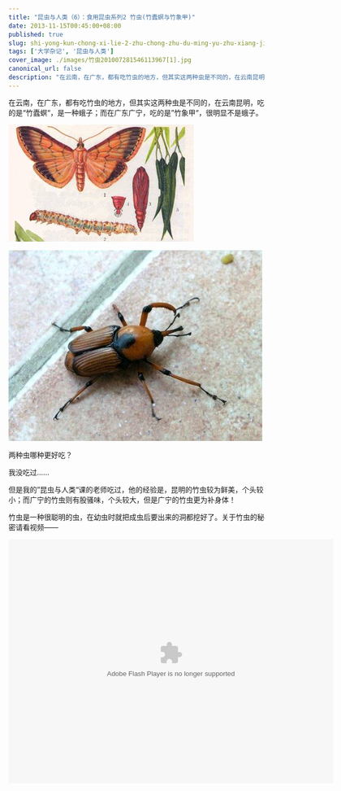 ```yaml
---
title: "昆虫与人类（6）：食用昆虫系列2 竹虫(竹蠹螟与竹象甲)"
date: 2013-11-15T00:45:00+08:00
published: true
slug: shi-yong-kun-chong-xi-lie-2-zhu-chong-zhu-du-ming-yu-zhu-xiang-jia
tags: ['大学杂记', '昆虫与人类']
cover_image: ./images/竹虫201007281546113967[1].jpg
canonical_url: false
description: "在云南，在广东，都有吃竹虫的地方，但其实这两种虫是不同的，在云南昆明，吃的是&ldquo;竹蠹螟&ldquo;，是一种蛾子；而在广东广宁，吃的是&rdquo;竹象甲&ldquo;，很明显不是蛾子。"
---
```




在云南，在广东，都有吃竹虫的地方，但其实这两种虫是不同的，在云南昆明，吃的是&ldquo;竹蠹螟&ldquo;，是一种蛾子；而在广东广宁，吃的是&rdquo;竹象甲&ldquo;，很明显不是蛾子。

![云南昆明的竹蠹螟](./images/竹虫201007281546113967[1].jpg)

![广东广宁的竹象甲](./images/竹虫201007281546153992[1].jpg)

两种虫哪种更好吃？

我没吃过......

但是我的&rdquo;昆虫与人类&ldquo;课的老师吃过，他的经验是，昆明的竹虫较为鲜美，个头较小；而广宁的竹虫则有股骚味，个头较大，但是广宁的竹虫更为补身体！

竹虫是一种很聪明的虫，在幼虫时就把成虫后要出来的洞都挖好了。关于竹虫的秘密请看视频&mdash;&mdash;

<embed allowfullscreen="true" allowscriptaccess="always" bgcolor="#000000" flashvars="adCalls=http%3A//pubads.g.doubleclick.net/gampad/adx%3Fiu%3D/8962/web_cntv/dicengye_qiantiepian1%26sz%3D7x1%26c%3D1384398290740%26m%3Dtext/xml%26t%3Dpage_group%253Ddianbo%2526subsite%253Dtv%2526CHANNEL%253D1%2526sorts%253D1%2526maima1%253D19%2526maima2%253D06%2526maima3%253D11%2526maima4%253D00%2526pindao%253Dz%2526shipinji%253Dz_E8_B5_B0_E8_BF_91_E7_A7_91_E5_AD_A6%2526shichang%253D0%7B%21@%23%7Dhttp%3A//pubads.g.doubleclick.net/gampad/adx%3Fiu%3D/8962/web_cntv/dicengye_qiantiepian2%26sz%3D7x2%26c%3D1384398290740%26m%3Dtext/xml%26t%3Dpage_group%253Ddianbo%2526subsite%253Dtv%2526CHANNEL%253D1%2526sorts%253D1%2526maima1%253D19%2526maima2%253D06%2526maima3%253D11%2526maima4%253D00%2526pindao%253Dz%2526shipinji%253Dz_E8_B5_B0_E8_BF_91_E7_A7_91_E5_AD_A6%2526shichang%253D0&amp;adAfter=http%3A//pubads.g.doubleclick.net/gampad/adx%3Fiu%3D/8962/web_cntv/dicengye_houtiepian%26sz%3D8x1%26c%3D1384398290741%26m%3Dtext/xml%26t%3Dpage_group%253Ddianbo%2526subsite%253Dtv%2526CHANNEL%253D1%2526sorts%253D1%2526maima1%253D19%2526maima2%253D06%2526maima3%253D11%2526maima4%253D00%2526pindao%253Dz%2526shipinji%253Dz_E8_B5_B0_E8_BF_91_E7_A7_91_E5_AD_A6%2526shichang%253D0&amp;adPause=http%3A//pubads.g.doubleclick.net/gampad/adx%3Fiu%3D/8962/web_cntv/dicengye_zanting%26sz%3D1x1%26c%3D1384398290741%26m%3Dtext/xml%26t%3Dpage_group%253Ddianbo%2526subsite%253Dtv%2526CHANNEL%253D1%2526sorts%253D1%2526maima1%253D19%2526maima2%253D06%2526maima3%253D11%2526maima4%253D00%2526pindao%253Dz%2526shipinji%253Dz_E8_B5_B0_E8_BF_91_E7_A7_91_E5_AD_A6%2526shichang%253D0&amp;adCorner=http%3A//pubads.g.doubleclick.net/gampad/adx%3Fiu%3D/8962/web_cntv/dicengye_jiaobiao%26sz%3D1x1%26c%3D1384398290741%26m%3Dtext/xml%26t%3Dpage_group%253Ddianbo%2526subsite%253Dtv%2526CHANNEL%253D1%2526sorts%253D1%2526maima1%253D19%2526maima2%253D06%2526maima3%253D11%2526maima4%253D00%2526pindao%253Dz%2526shipinji%253Dz_E8_B5_B0_E8_BF_91_E7_A7_91_E5_AD_A6%2526shichang%253D0&amp;adBanner=http%3A//pubads.g.doubleclick.net/gampad/adx%3Fiu%3D/8962/web_cntv/dicengye_xuanfubanner%26sz%3D1x1%26c%3D1384398290741%26m%3Dtext/xml%26t%3Dpage_group%253Ddianbo%2526subsite%253Dtv%2526CHANNEL%253D1%2526sorts%253D1%2526maima1%253D19%2526maima2%253D06%2526maima3%253D11%2526maima4%253D00%2526pindao%253Dz%2526shipinji%253Dz_E8_B5_B0_E8_BF_91_E7_A7_91_E5_AD_A6%2526shichang%253D0&amp;adText=http%3A//pubads.g.doubleclick.net/gampad/adx%3Fiu%3D/8962/web_cntv/dicengye_kongzhitiaowenzi%26sz%3D1x1%26c%3D1384398290741%26m%3Dtext/xml%26t%3Dpage_group%253Ddianbo%2526subsite%253Dtv%2526CHANNEL%253D1%2526sorts%253D1%2526maima1%253D19%2526maima2%253D06%2526maima3%253D11%2526maima4%253D00%2526pindao%253Dz%2526shipinji%253Dz_E8_B5_B0_E8_BF_91_E7_A7_91_E5_AD_A6%2526shichang%253D0&amp;videoId=2013&amp;filePath=/&amp;isAutoPlay=false&amp;url=http://search.cctv.com/playVideo.html?detailsid=c8ac35a7ad6e48abc26aa6869289c43c&amp;ad_maima=860010-1119061100&amp;title=%E8%B5%B0%E8%BF%91%E7%A7%91%E5%AD%A6&amp;tai=search&amp;configPath=http://js.player.cntv.cn/xml/config/outside.xml&amp;widgetsConfig=http://js.player.cntv.cn/xml/widgetsConfig/common.xml&amp;languageConfig=&amp;hour24DataURL=VodCycleData.xml&amp;outsideChannelId=channelBugu&amp;videoCenterId=c8ac35a7ad6e48abc26aa6869289c43c" height="480" id="v_player_cctv" lk_media="yes" lk_mediaid="lk_juiceapp_mediaPopup_1257416656250" menu="false" name="v_player_cctv" quality="best" src="http://player.cntv.cn/standard/cntvOutSidePlayer.swf" type="application/x-shockwave-flash" width="640"></embed>
